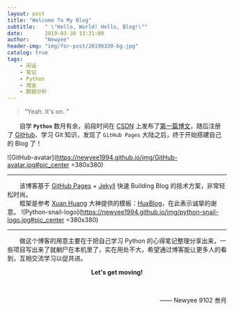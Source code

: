 ```yaml
---
layout: post
title: "Welcome To My Blog"
subtitle:   " \"Hello, World! Hello, Blog!\""
date:       2019-03-30 13:31:00
author:     "Newyee"
header-img: "img/for-post/20190330-bg.jpg"
catalog: true
tags:
    - 闲话
    - 笔记
    - Python
    - 爬虫
    - 数据分析
---
```


> “Yeah. It's on. ”

&#8195;&#8195;自学 **``Python``** 数月有余，前段时间在 [CSDN](https://blog.csdn.net/Newyee) 上发布了[第一篇博文](https://blog.csdn.net/Newyee/article/details/88577868)，随后注册了 [GitHub](https://github.com/Newyee1994)、学习 Git 知识，发现了 ``GitHub Pages`` 大陆之后，终于开始搭建自己的 Blog 了！

![GitHub-avatar](https://newyee1994.github.io/img/GitHub-avatar.jpg#pic_center =380x380)
- - - - -
&#8195;&#8195;该博客基于 [GitHub Pages](https://pages.github.com/) + [Jekyll](http://jekyllrb.com/) 快速 Building Blog 的技术方案，非常轻松时尚。<br/>
&#8195;&#8195;框架是参考 [Xuan Huang](https://github.com/Huxpro) 大神提供的模板：[HuxBlog](https://github.com/Huxpro/huxblog-boilerplate)，在此表示诚挚的谢意。
![Python-snail-logo](https://newyee1994.github.io/img/python-snail-logo.jpg#pic_center =380x380)
- - - - -
&#8195;&#8195;做这个博客的用意主要在于把自己学习 Python 的心得笔记整理分享出来，一些项目写出来了就躺尸在本机里了，实在用处不大，希望通过博客能让更多人的看到，互相交流学习以促共进。
<br/>
<p align="center"><b>Let's get moving!</b></p><br/>

<p align="right">—— Newyee 9102 叁月</p>



